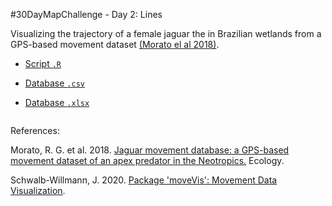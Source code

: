 #30DayMapChallenge - Day 2: Lines

Visualizing the trajectory of a female jaguar the in Brazilian wetlands from a GPS-based movement dataset [(Morato el al 2018)](http://doi.org/10.1002/ecy.2379). 

- [Script `.R`]()

- [Database `.csv`](https://github.com/fblpalmeira/jaguar_trajectory/blob/main/data/jaguar_movement_data.csv)
- [Database `.xlsx`](https://github.com/fblpalmeira/jaguar_trajectory/blob/main/data/Jaguar_additional%20information.xlsx)

<img src="">

References:

Morato, R. G. et al. 2018. [Jaguar movement database: a GPS-based movement dataset of an apex predator in the Neotropics.](http://doi.org/10.1002/ecy.2379) Ecology.

Schwalb-Willmann, J. 2020. [Package 'moveVis': Movement Data Visualization](https://cran.r-project.org/web/packages/moveVis/index.html).
